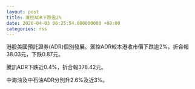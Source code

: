 ```yaml
---
layout: post
title: 滙控ADR下跌逾2%
date: 2020-04-03 06:25:54.000000000 +08:00
categories: rss
---
```


港股美國預託證券(ADR)個別發展。滙控ADR較本港收市價下跌逾2%，折合報38.03元，下跌0.87元。

騰訊ADR下跌近0.4%，折合報378.42元。

中海油及中石油ADR分別升2.6%及近3%。
